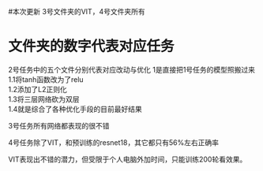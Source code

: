 #本次更新
3号文件夹的VIT，4号文件夹所有




# 文件夹的数字代表对应任务
2号任务中的五个文件分别代表对应改动与优化
  1是直接把1号任务的模型照搬过来      
  1.1将tanh函数改为了relu      
  1.2添加了L2正则化      
  1.3将三层网络砍为双层     
  1.4就是综合了各种优化手段的目前最好结果


3号任务所有网络都表现的很不错

4号任务除了VIT，和预训练的resnet18，其它都只有56%左右正确率

VIT表现出不错的潜力，但受限于个人电脑外加时间，只能训练200轮看效果。
